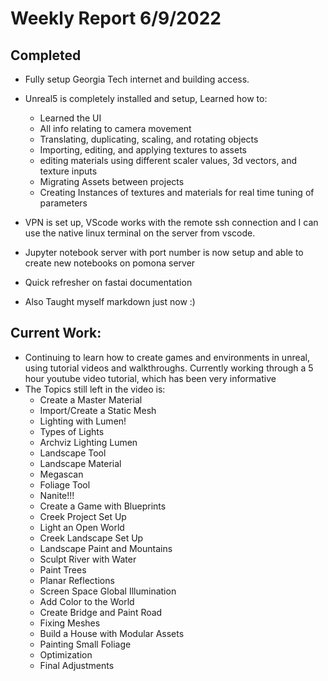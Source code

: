 # Weekly Report 6/9/2022
## Completed
* Fully setup Georgia Tech internet and building access. 
* Unreal5 is completely installed and setup, Learned how to:
   * Learned the UI
   * All info relating to camera movement
   * Translating, duplicating, scaling, and rotating objects
   * Importing, editing, and applying textures to assets
   * editing materials using different scaler values, 3d vectors, and texture inputs
   * Migrating Assets between projects
   * Creating Instances of textures and materials for real time tuning of parameters
        
* VPN is set up, VScode works with the remote ssh connection and I can use the native linux terminal on the server from vscode.
* Jupyter notebook server with port number is now setup and able to create new notebooks on pomona server
* Quick refresher on fastai documentation
* Also Taught myself markdown just now :)
## Current Work:
* Continuing to learn how to create games and environments in unreal, using tutorial videos and walkthroughs. Currently working through a 5 hour youtube video tutorial, which has been very informative
* The Topics still left in the video is: 
  * Create a Master Material
  - Import/Create a Static Mesh
  - Lighting with Lumen!
  - Types of Lights
  - Archviz Lighting Lumen
  - Landscape Tool
  - Landscape Material
  - Megascan
  - Foliage Tool
  - Nanite!!!
  - Create a Game with Blueprints
  - Creek Project Set Up
  - Light an Open World
  - Creek Landscape Set Up
  - Landscape Paint and Mountains
  - Sculpt River with Water
  - Paint Trees
  - Planar Reflections
  - Screen Space Global Illumination
  - Add Color to the World
  - Create Bridge and Paint Road
  - Fixing Meshes
  - Build a House with Modular Assets
  - Painting Small Foliage
  - Optimization
  - Final Adjustments


